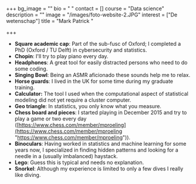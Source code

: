 +++
bg_image = ""
bio = " "
contact = []
course = "Data science"
description = ""
image = "/images/foto-website-2.JPG"
interest = ["De wetenschap"]
title = "Mark Patrick "

+++
* **Square academic cap**: Part of the sub-fusc of Oxford; I completed a PhD (Oxford / TU Delft) in cybersecurity and statistics.
* **Chopin**: I'll try to play piano every day.
* **Headphones**: A great tool for easily distracted persons who need to do some coding.
* **Singing Bowl**: Being an ASMR aficionado these sounds help me to relax.
* **Horse guards**: I lived in the UK for some time during my graduate training.
* **Calculator:** The tool I used when the computational aspect of statistical modeling did not yet require a cluster computer.
* **Geo triangle**: In statistics, you only know what you measure.
* **Chess board and pieces**: I started playing in December 2015 and try to play a game or two every day ([https://www.chess.com/member/mproeling](https://www.chess.com/member/mproeling "https://www.chess.com/member/mproeling")).
* **Binoculars**: Having worked in statistics and machine learning for some years now, I specialized in finding hidden patterns and looking for a needle in a (usually imbalanced) haystack.
* **Lego**: Guess this is typical and needs no explanation.
* **Snorkel**: Although my experience is limited to only a few dives I really like diving.